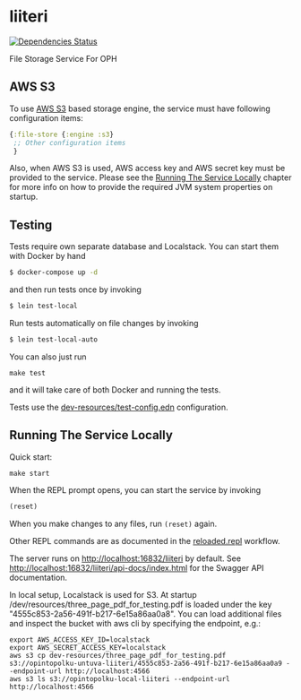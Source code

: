 # liiteri

[![Dependencies Status](https://jarkeeper.com/Opetushallitus/liiteri/status.svg)](https://jarkeeper.com/Opetushallitus/liiteri)

File Storage Service For OPH

## AWS S3

To use [AWS S3](https://aws.amazon.com/s3/) based storage engine, the service must have following configuration items:

```clojure
{:file-store {:engine :s3}
 ;; Other configuration items
 }
```

Also, when AWS S3 is used, AWS access key and AWS secret key must be provided to the service. Please see the
[Running The Service Locally](#running-the-service-locally) chapter for more info on how to provide the required
JVM system properties on startup.

## Testing

Tests require own separate database and Localstack. You can start them with Docker by hand

```bash
$ docker-compose up -d
```

and then run tests once by invoking

```bash
$ lein test-local
```

Run tests automatically on file changes by invoking

```bash
$ lein test-local-auto
```

You can also just run

```make test```

and it will take care of both Docker and running the tests.

Tests use the [dev-resources/test-config.edn](dev-resources/local-test-config.edn) configuration.

## Running The Service Locally

Quick start:

```make start```

When the REPL prompt opens, you can start the service by invoking

```clojure
(reset)
```

When you make changes to any files, run `(reset)` again.

Other REPL commands are as documented in the [reloaded.repl](https://github.com/weavejester/reloaded.repl) workflow.

The server runs on <http://localhost:16832/liiteri> by default. See <http://localhost:16832/liiteri/api-docs/index.html> for the Swagger API documentation.

In local setup, Localstack is used for S3. At startup /dev/resources/three_page_pdf_for_testing.pdf is loaded under the key
"4555c853-2a56-491f-b217-6e15a86aa0a8". You can load additional files and inspect the bucket with aws cli by
specifying the endpoint, e.g.:

```
export AWS_ACCESS_KEY_ID=localstack
export AWS_SECRET_ACCESS_KEY=localstack
aws s3 cp dev-resources/three_page_pdf_for_testing.pdf s3://opintopolku-untuva-liiteri/4555c853-2a56-491f-b217-6e15a86aa0a9 --endpoint-url http://localhost:4566
aws s3 ls s3://opintopolku-local-liiteri --endpoint-url http://localhost:4566
```

